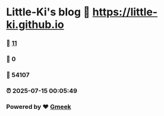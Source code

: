 # Little-Ki's blog :link: https://little-ki.github.io 
### :page_facing_up: [11](https://little-ki.github.io/tag.html) 
### :speech_balloon: 0 
### :hibiscus: 54107 
### :alarm_clock: 2025-07-15 00:05:49 
### Powered by :heart: [Gmeek](https://github.com/Meekdai/Gmeek)
